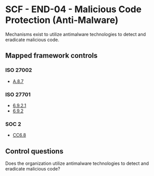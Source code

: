 # SCF - END-04 - Malicious Code Protection (Anti-Malware)
Mechanisms exist to utilize antimalware technologies to detect and eradicate malicious code.
## Mapped framework controls
### ISO 27002
- [A.8.7](../iso27002/a-8.md#a87)
  
### ISO 27701
- [6.9.2.1](../iso27701/6921.md)
- [6.9.2](../iso27701/692.md)
  
### SOC 2
- [CC6.8](../soc2/cc68.md)
  
## Control questions
Does the organization utilize antimalware technologies to detect and eradicate malicious code?
  